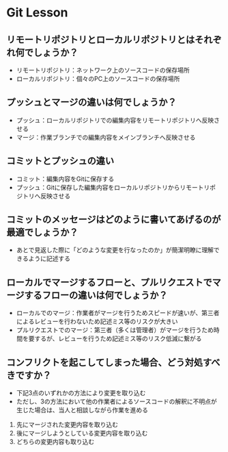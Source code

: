 # Git Lesson

## リモートリポジトリとローカルリポジトリとはそれぞれ何でしょうか？

- リモートリポジトリ：ネットワーク上のソースコードの保存場所
- ローカルリポジトリ：個々のPC上のソースコードの保存場所

## プッシュとマージの違いは何でしょうか？

- プッシュ：ローカルリポジトリでの編集内容をリモートリポジトリへ反映させる
- マージ：作業ブランチでの編集内容をメインブランチへ反映させる

## コミットとプッシュの違い

- コミット：編集内容をGitに保存する
- プッシュ：Gitに保存した編集内容をローカルリポジトリからリモートリポジトリへ反映させる

## コミットのメッセージはどのように書いてあげるのが最適でしょうか？

- あとで見返した際に「どのような変更を行なったのか」が簡潔明瞭に理解できるように記述する

## ローカルでマージするフローと、プルリクエストでマージするフローの違いは何でしょうか？

- ローカルでのマージ：作業者がマージを行うためスピードが速いが、第三者によるレビューを行わないため記述ミス等のリスクが大きい
- プルリクエストでのマージ：第三者（多くは管理者）がマージを行うため時間を要するが、レビューを行うため記述ミス等のリスク低減に繋がる

## コンフリクトを起こしてしまった場合、どう対処すべきですか？

- 下記3点のいずれかの方法により変更を取り込む
- ただし、3の方法において他の作業者によるソースコードの解釈に不明点が生じた場合は、当人と相談しながら作業を進める

1. 先にマージされた変更内容を取り込む
2. 後にマージしようとしている変更内容を取り込む
3. どちらの変更内容も取り込む